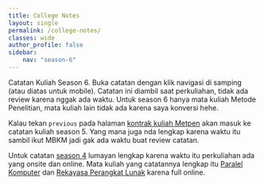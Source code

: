 ```yaml
---
title: College Notes
layout: single
permalink: /college-notes/
classes: wide
author_profile: false
sidebar:
    nav: "season-6"
---
```


Catatan Kuliah Season 6. Buka catatan dengan klik navigasi di samping (atau diatas untuk mobile). Catatan ini diambil saat perkuliahan, tidak ada review karena nggak ada waktu. Untuk season 6 hanya mata kuliah Metode Penelitian, mata kuliah lain tidak ada karena saya konversi hehe.

Kalau tekan `previous` pada halaman [kontrak kuliah Metpen](../college-notes/season-6/metpen/01-kontrak-kuliah) akan masuk ke catatan kuliah season 5. Yang mana juga nda lengkap karena waktu itu sambil ikut MBKM jadi gak ada waktu buat review catatan.

Untuk catatan [season 4](https://zeerafle.github.io/kuliah-season-4) lumayan lengkap karena waktu itu perkuliahan ada yang onsite dan online. Mata kuliah yang catatannya lengkap itu [Paralel Komputer](https://zeerafle.github.io/kuliah-season-4/Paralel%20Komputer%20dan%20Sistem%20Terdistribusi/Kontrak%20Kuliah) dan [Rekayasa Perangkat Lunak](https://zeerafle.github.io/kuliah-season-4/Rekayasa%20Perangkat%20Lunak/Kontrak%20Kuliah) karena full online.